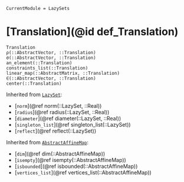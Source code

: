 ```@meta
CurrentModule = LazySets
```

# [Translation](@id def_Translation)

```@docs
Translation
ρ(::AbstractVector, ::Translation)
σ(::AbstractVector, ::Translation)
an_element(::Translation)
constraints_list(::Translation)
linear_map(::AbstractMatrix, ::Translation)
∈(::AbstractVector, ::Translation)
center(::Translation)
```
Inherited from [`LazySet`](@ref):
* [`norm`](@ref norm(::LazySet, ::Real))
* [`radius`](@ref radius(::LazySet, ::Real))
* [`diameter`](@ref diameter(::LazySet, ::Real))
* [`singleton_list`](@ref singleton_list(::LazySet))
* [`reflect`](@ref reflect(::LazySet))

Inherited from [`AbstractAffineMap`](@ref):
* [`dim`](@ref dim(::AbstractAffineMap))
* [`isempty`](@ref isempty(::AbstractAffineMap))
* [`isbounded`](@ref isbounded(::AbstractAffineMap))
* [`vertices_list`](@ref vertices_list(::AbstractAffineMap))
